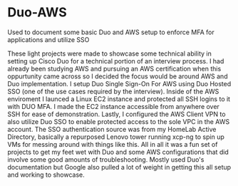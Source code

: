 # Duo-AWS
Used to document some basic Duo and AWS setup to enforce MFA for applications and utilize SSO

These light projects were made to showcase some technical ability in setting up Cisco Duo for a technical portion of an interview process. I had already been studying AWS and pursuing an AWS certification when this oppurtunity came across so I decided the focus would be around AWS and Duo implementation. I setup Duo Single Sign-On For AWS using Duo Hosted SSO (one of the use cases required by the interview). Inside of the AWS enviroment I launced a Linux EC2 instance and protected all SSH logins to it with DUO MFA. I made the EC2 instance accessible from anywhere over SSH for ease of demonstration. Lastly, I configured the AWS Client VPN to also utilize Duo SSO to enable protected access to the sole VPC in the AWS account. The SSO authentication source was from my HomeLab Active Directory, basically a repurposed Lenovo tower running xcp-ng to spin up VMs for messing around with things like this. All in all it was a fun set of projects to get my feet wet with Duo and some AWS configurations that did involve some good amounts of troubleshooting. Mostly used Duo's documentation but Google also pulled a lot of weight in getting this all setup and working to showcase.
